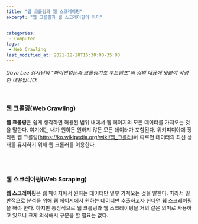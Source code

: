 ```yaml
---
title: "웹 크롤링과 웹 스크레이핑"
excerpt: "웹 크롤링과 웹 스크레이핑의 차이"


categories:
 - Computer
tags:
 - Web Crawling 
last_modified_at: 2021-12-28T16:30:00-35:00
---
```


*Dave Lee 강사님의 "파이썬입문과 크롤링기초 부트캠프"의 강의 내용에 덧붙여 작성한 내용입니다.* 

<br/>

### 웹 크롤링(Web Crawling)

**웹 크롤링**은 쉽게 생각하면 허용된 범위 내에서 웹 페이지의 모든 데이터를 가져오는 것을 말한다. 여기에는 내가 원하든 원하지 않든 모든 데이터가 포함된다. 위키피디아에 정리된 웹 크롤링(<https://ko.wikipedia.org/wiki/웹_크롤러>)에 따르면 데이터의 최신 상태를 유지하기 위해 웹 크롤러를 이용한다.  

<br/>

<br/>

### 웹 스크레이핑(Web Scraping)

**웹 스크레이핑**은 웹 페이지에서 원하는 데이터만 일부 가져오는 것을 말한다. 따라서 일반적으로 분석을 위해 웹 페이지에서 원하는 데이터만 추출하고자 한다면 웹 스크레이핑을 해야 한다. 하지만 통상적으로 웹 크롤링과 웹 스크레이핑을 거의 같은 의미로 사용하고 있으니 크게 의식해서 구분을 할 필요는 없다. 





